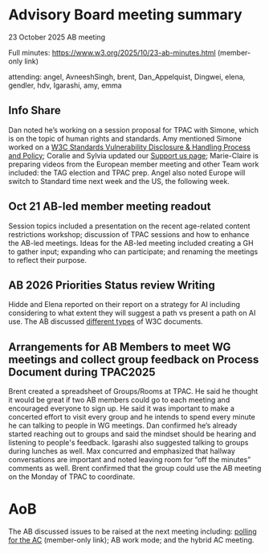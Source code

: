 # Advisory Board meeting summary

23 October 2025 AB meeting

Full minutes: https://www.w3.org/2025/10/23-ab-minutes.html (member-only link)

attending: angel, AvneeshSingh, brent, Dan_Appelquist, Dingwei, elena, gendler, hdv, Igarashi, amy, emma

## Info Share

Dan noted he’s working on a session proposal for TPAC with Simone, which is on the topic of human rights and standards. Amy mentioned Simone worked on a [W3C Standards Vulnerability Disclosure & Handling Process and Policy](https://w3c.github.io/security-disclosure/); Coralie and Sylvia updated our [Support us page](https://www.w3.org/support-us/);  Marie-Claire is preparing videos from the European member meeting and other Team work included: the TAG election and TPAC prep. Angel also noted Europe will switch to Standard time next week and the US, the following week.

## Oct 21 AB-led member meeting readout

Session topics included a presentation on the recent age-related content restrictions workshop; discussion of TPAC sessions and how to enhance the AB-led meetings. Ideas for the AB-led meeting included creating a GH to gather input; expanding who can participate; and renaming the meetings to reflect their purpose.

## AB 2026 Priorities Status review Writing

Hidde and Elena reported on their report on a strategy for AI including considering to what extent they will suggest a path vs present a path on AI use. The AB discussed [different types](https://www.w3.org/standards/types/) of W3C documents.

## Arrangements for AB Members to meet WG meetings and collect group feedback on Process Document during TPAC2025

Brent created a spreadsheet of Groups/Rooms at TPAC. He said he thought it would be great if two AB members could go to each meeting and encouraged everyone to sign up. He said it was important to make a concerted effort to visit every group and he intends to spend every minute he can talking to people in WG meetings. Dan confirmed he’s already started reaching out to groups and said the mindset should be hearing and listening to people's feedback. Igarashi also suggested talking to groups during lunches as well. Max concurred and emphasized that hallway conversations are important and noted leaving room for “off the minutes” comments as well. Brent confirmed that the group could use the AB meeting on the Monday of TPAC to coordinate.

# AoB

The AB discussed issues to be raised at the next meeting including: [polling for the AC](https://github.com/w3c/AB-memberonly/issues/295) (member-only link); AB work mode; and the hybrid AC meeting.

